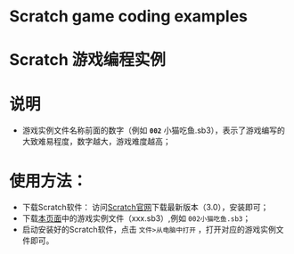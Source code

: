 # Scratch game coding examples
# Scratch 游戏编程实例

# 说明
- 游戏实例文件名称前面的数字（例如 **`002`** 小猫吃鱼.sb3），表示了游戏编写的大致难易程度，数字越大，游戏难度越高；
  
# 使用方法：
- 下载Scratch软件：
  访问[Scratch官网](https://scratch.mit.edu/download)下载最新版本（3.0），安装即可；
- 下载[本页面](https://github.com/SilkRoad/Scratch/tree/main)中的游戏实例文件（xxx.sb3）,例如 `002小猫吃鱼.sb3`；
- 启动安装好的Scratch软件，点击 `文件>从电脑中打开` ，打开对应的游戏实例文件即可。
